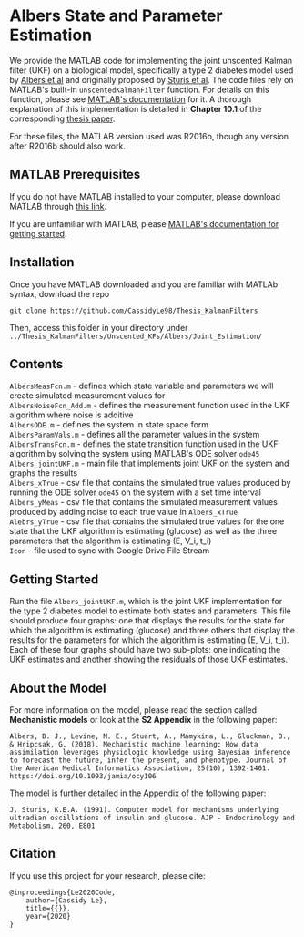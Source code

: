 # Albers State and Parameter Estimation
We provide the MATLAB code for implementing the joint unscented Kalman filter (UKF) on a biological model, specifically a type 2 diabetes model used by [Albers et al](https://www.researchgate.net/publication/328266432_Mechanistic_machine_learning_How_data_assimilation_leverages_physiologic_knowledge_using_Bayesian_inference_to_forecast_the_future_infer_the_present_and_phenotype) and originally proposed by [Sturis et al](https://www.deepdyve.com/lp/the-american-physiological-society/computer-model-for-mechanisms-underlying-ultradian-oscillations-of-mtFTaWd2v1). The code files rely on MATLAB's built-in `unscentedKalmanFilter` function. For details on this function, please see [MATLAB's documentation](https://www.mathworks.com/help/control/ref/unscentedkalmanfilter.html) for it. A thorough explanation of this implementation is detailed in **Chapter 10.1** of the corresponding [thesis paper](https://sites.google.com/g.hmc.edu/cle/thesis).

For these files, the MATLAB version used was R2016b, though any version after R2016b should also work.

## MATLAB Prerequisites
If you do not have MATLAB installed to your computer, please download MATLAB through [this link](https://www.mathworks.com/downloads/).

If you are unfamiliar with MATLAB, please [MATLAB's documentation for getting started](https://www.mathworks.com/help/matlab/getting-started-with-matlab.html).

## Installation
Once you have MATLAB downloaded and you are familiar with MATLAb syntax, download the repo
  ```
  git clone https://github.com/CassidyLe98/Thesis_KalmanFilters
  ```
Then, access this folder in your directory under `../Thesis_KalmanFilters/Unscented_KFs/Albers/Joint_Estimation/`

## Contents
`AlbersMeasFcn.m` - defines which state variable and parameters we will create simulated measurement values for  
`AlbersNoiseFcn_Add.m` - defines the measurement function used in the UKF algorithm where noise is additive  
`AlbersODE.m` - defines the system in state space form  
`AlbersParamVals.m` - defines all the parameter values in the system  
`AlbersTransFcn.m` - defines the state transition function used in the UKF algorithm by solving the system using MATLAB's ODE solver `ode45`  
`Albers_jointUKF.m` - main file that implements joint UKF on the system and graphs the results  
`Albers_xTrue` - csv file that contains the simulated true values produced by running the ODE solver `ode45` on the system with a set time interval  
`Albers_yMeas` - csv file that contains the simulated measurement values produced by adding noise to each true value in `Albers_xTrue`  
`Alebrs_yTrue` - csv file that contains the simulated true values for the one state that the UKF algorithm is estimating (glucose) as well as the three parameters that the algorithm is estimating (E, V_i, t_i)  
`Icon` - file used to sync with Google Drive File Stream

## Getting Started
Run the file `Albers_jointUKF.m`, which is the joint UKF implementation for the type 2 diabetes model to estimate both states and parameters. This file should produce four graphs: one that displays the results for the state for which the algorithm is estimating (glucose) and three others that display the results for the parameters for which the algorithm is estimating (E, V_i, t_i). Each of these four graphs should have two sub-plots: one indicating the UKF estimates and another showing the residuals of those UKF estimates.

## About the Model
For more information on the model, please read the section called **Mechanistic models** or look at the **S2 Appendix** in the following paper:
```
Albers, D. J., Levine, M. E., Stuart, A., Mamykina, L., Gluckman, B., & Hripcsak, G. (2018). Mechanistic machine learning: How data assimilation leverages physiologic knowledge using Bayesian inference to forecast the future, infer the present, and phenotype. Journal of the American Medical Informatics Association, 25(10), 1392-1401. https://doi.org/10.1093/jamia/ocy106
```
The model is further detailed in the Appendix of the following paper:
```
J. Sturis, K.E.A. (1991). Computer model for mechanisms underlying ultradian oscillations of insulin and glucose. AJP - Endocrinology and Metabolism, 260, E801
```

## Citation
If you use this project for your research, please cite:
```
@inproceedings{Le2020Code,
    author={Cassidy Le},
    title={{}},
    year={2020}
}
```

